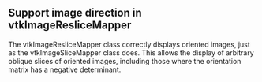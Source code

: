 ## Support image direction in vtkImageResliceMapper

The vtkImageResliceMapper class correctly displays oriented images, just
as the vtkImageSliceMapper class does.  This allows the display of
arbitrary oblique slices of oriented images, including those where the
orientation matrix has a negative determinant.
